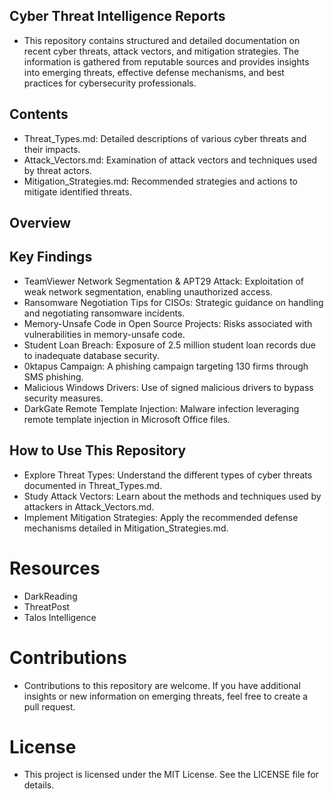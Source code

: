 ## Cyber Threat Intelligence Reports
* This repository contains structured and detailed documentation on recent cyber threats, attack vectors, and mitigation strategies. The information is gathered from reputable sources and provides insights into emerging threats, effective defense mechanisms, and best practices for cybersecurity professionals.

## Contents
* Threat_Types.md: Detailed descriptions of various cyber threats and their impacts.
* Attack_Vectors.md: Examination of attack vectors and techniques used by threat actors.
* Mitigation_Strategies.md: Recommended strategies and actions to mitigate identified threats.

## Overview
## Key Findings

* TeamViewer Network Segmentation & APT29 Attack: Exploitation of weak network segmentation, enabling unauthorized access.
* Ransomware Negotiation Tips for CISOs: Strategic guidance on handling and negotiating ransomware incidents.
* Memory-Unsafe Code in Open Source Projects: Risks associated with vulnerabilities in memory-unsafe code.
* Student Loan Breach: Exposure of 2.5 million student loan records due to inadequate database security.
* 0ktapus Campaign: A phishing campaign targeting 130 firms through SMS phishing.
* Malicious Windows Drivers: Use of signed malicious drivers to bypass security measures.
* DarkGate Remote Template Injection: Malware infection leveraging remote template injection in Microsoft Office files.

## How to Use This Repository

* Explore Threat Types: Understand the different types of cyber threats documented in Threat_Types.md.
* Study Attack Vectors: Learn about the methods and techniques used by attackers in Attack_Vectors.md.
* Implement Mitigation Strategies: Apply the recommended defense mechanisms detailed in Mitigation_Strategies.md.

# Resources
* DarkReading
* ThreatPost
* Talos Intelligence

# Contributions
* Contributions to this repository are welcome. If you have additional insights or new information on emerging threats, feel free to create a pull request.

# License
* This project is licensed under the MIT License. See the LICENSE file for details.
